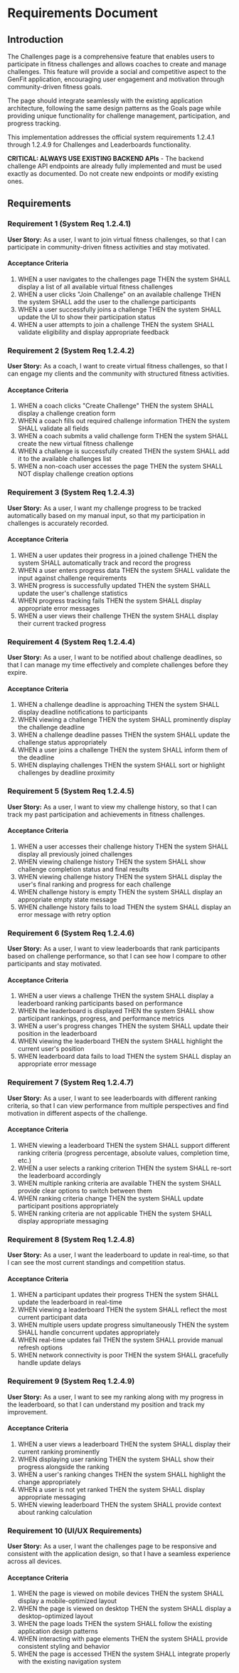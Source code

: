 # Requirements Document

## Introduction

The Challenges page is a comprehensive feature that enables users to participate in fitness challenges and allows coaches to create and manage challenges. This feature will provide a social and competitive aspect to the GenFit application, encouraging user engagement and motivation through community-driven fitness goals.

The page should integrate seamlessly with the existing application architecture, following the same design patterns as the Goals page while providing unique functionality for challenge management, participation, and progress tracking.

This implementation addresses the official system requirements 1.2.4.1 through 1.2.4.9 for Challenges and Leaderboards functionality.

**CRITICAL: ALWAYS USE EXISTING BACKEND APIs** - The backend challenge API endpoints are already fully implemented and must be used exactly as documented. Do not create new endpoints or modify existing ones.

## Requirements

### Requirement 1 (System Req 1.2.4.1)

**User Story:** As a user, I want to join virtual fitness challenges, so that I can participate in community-driven fitness activities and stay motivated.

#### Acceptance Criteria

1. WHEN a user navigates to the challenges page THEN the system SHALL display a list of all available virtual fitness challenges
2. WHEN a user clicks "Join Challenge" on an available challenge THEN the system SHALL add the user to the challenge participants
3. WHEN a user successfully joins a challenge THEN the system SHALL update the UI to show their participation status
4. WHEN a user attempts to join a challenge THEN the system SHALL validate eligibility and display appropriate feedback

### Requirement 2 (System Req 1.2.4.2)

**User Story:** As a coach, I want to create virtual fitness challenges, so that I can engage my clients and the community with structured fitness activities.

#### Acceptance Criteria

1. WHEN a coach clicks "Create Challenge" THEN the system SHALL display a challenge creation form
2. WHEN a coach fills out required challenge information THEN the system SHALL validate all fields
3. WHEN a coach submits a valid challenge form THEN the system SHALL create the new virtual fitness challenge
4. WHEN a challenge is successfully created THEN the system SHALL add it to the available challenges list
5. WHEN a non-coach user accesses the page THEN the system SHALL NOT display challenge creation options

### Requirement 3 (System Req 1.2.4.3)

**User Story:** As a user, I want my challenge progress to be tracked automatically based on my manual input, so that my participation in challenges is accurately recorded.

#### Acceptance Criteria

1. WHEN a user updates their progress in a joined challenge THEN the system SHALL automatically track and record the progress
2. WHEN a user enters progress data THEN the system SHALL validate the input against challenge requirements
3. WHEN progress is successfully updated THEN the system SHALL update the user's challenge statistics
4. WHEN progress tracking fails THEN the system SHALL display appropriate error messages
5. WHEN a user views their challenge THEN the system SHALL display their current tracked progress

### Requirement 4 (System Req 1.2.4.4)

**User Story:** As a user, I want to be notified about challenge deadlines, so that I can manage my time effectively and complete challenges before they expire.

#### Acceptance Criteria

1. WHEN a challenge deadline is approaching THEN the system SHALL display deadline notifications to participants
2. WHEN viewing a challenge THEN the system SHALL prominently display the challenge deadline
3. WHEN a challenge deadline passes THEN the system SHALL update the challenge status appropriately
4. WHEN a user joins a challenge THEN the system SHALL inform them of the deadline
5. WHEN displaying challenges THEN the system SHALL sort or highlight challenges by deadline proximity

### Requirement 5 (System Req 1.2.4.5)

**User Story:** As a user, I want to view my challenge history, so that I can track my past participation and achievements in fitness challenges.

#### Acceptance Criteria

1. WHEN a user accesses their challenge history THEN the system SHALL display all previously joined challenges
2. WHEN viewing challenge history THEN the system SHALL show challenge completion status and final results
3. WHEN viewing challenge history THEN the system SHALL display the user's final ranking and progress for each challenge
4. WHEN challenge history is empty THEN the system SHALL display an appropriate empty state message
5. WHEN challenge history fails to load THEN the system SHALL display an error message with retry option

### Requirement 6 (System Req 1.2.4.6)

**User Story:** As a user, I want to view leaderboards that rank participants based on challenge performance, so that I can see how I compare to other participants and stay motivated.

#### Acceptance Criteria

1. WHEN a user views a challenge THEN the system SHALL display a leaderboard ranking participants based on performance
2. WHEN the leaderboard is displayed THEN the system SHALL show participant rankings, progress, and performance metrics
3. WHEN a user's progress changes THEN the system SHALL update their position in the leaderboard
4. WHEN viewing the leaderboard THEN the system SHALL highlight the current user's position
5. WHEN leaderboard data fails to load THEN the system SHALL display an appropriate error message

### Requirement 7 (System Req 1.2.4.7)

**User Story:** As a user, I want to see leaderboards with different ranking criteria, so that I can view performance from multiple perspectives and find motivation in different aspects of the challenge.

#### Acceptance Criteria

1. WHEN viewing a leaderboard THEN the system SHALL support different ranking criteria (progress percentage, absolute values, completion time, etc.)
2. WHEN a user selects a ranking criterion THEN the system SHALL re-sort the leaderboard accordingly
3. WHEN multiple ranking criteria are available THEN the system SHALL provide clear options to switch between them
4. WHEN ranking criteria change THEN the system SHALL update participant positions appropriately
5. WHEN ranking criteria are not applicable THEN the system SHALL display appropriate messaging

### Requirement 8 (System Req 1.2.4.8)

**User Story:** As a user, I want the leaderboard to update in real-time, so that I can see the most current standings and competition status.

#### Acceptance Criteria

1. WHEN a participant updates their progress THEN the system SHALL update the leaderboard in real-time
2. WHEN viewing a leaderboard THEN the system SHALL reflect the most current participant data
3. WHEN multiple users update progress simultaneously THEN the system SHALL handle concurrent updates appropriately
4. WHEN real-time updates fail THEN the system SHALL provide manual refresh options
5. WHEN network connectivity is poor THEN the system SHALL gracefully handle update delays

### Requirement 9 (System Req 1.2.4.9)

**User Story:** As a user, I want to see my ranking along with my progress in the leaderboard, so that I can understand my position and track my improvement.

#### Acceptance Criteria

1. WHEN a user views a leaderboard THEN the system SHALL display their current ranking prominently
2. WHEN displaying user ranking THEN the system SHALL show their progress alongside the ranking
3. WHEN a user's ranking changes THEN the system SHALL highlight the change appropriately
4. WHEN a user is not yet ranked THEN the system SHALL display appropriate messaging
5. WHEN viewing leaderboard THEN the system SHALL provide context about ranking calculation

### Requirement 10 (UI/UX Requirements)

**User Story:** As a user, I want the challenges page to be responsive and consistent with the application design, so that I have a seamless experience across all devices.

#### Acceptance Criteria

1. WHEN the page is viewed on mobile devices THEN the system SHALL display a mobile-optimized layout
2. WHEN the page is viewed on desktop THEN the system SHALL display a desktop-optimized layout
3. WHEN the page loads THEN the system SHALL follow the existing application design patterns
4. WHEN interacting with page elements THEN the system SHALL provide consistent styling and behavior
5. WHEN the page is accessed THEN the system SHALL integrate properly with the existing navigation system